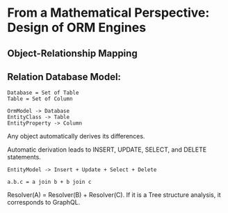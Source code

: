 # From a Mathematical Perspective: Design of ORM Engines


## Object-Relationship Mapping


## Relation Database Model:
```
Database = Set of Table
Table = Set of Column
```


```
OrmModel -> Database
EntityClass -> Table
EntityProperty -> Column
```

Any object automatically derives its differences.

Automatic derivation leads to INSERT, UPDATE, SELECT, and DELETE statements.

```
EntityModel -> Insert + Update + Select + Delete
```



```
a.b.c = a join b + b join c
```

Resolver(A) = Resolver(B) + Resolver(C). If it is a Tree structure analysis, it corresponds to GraphQL.

